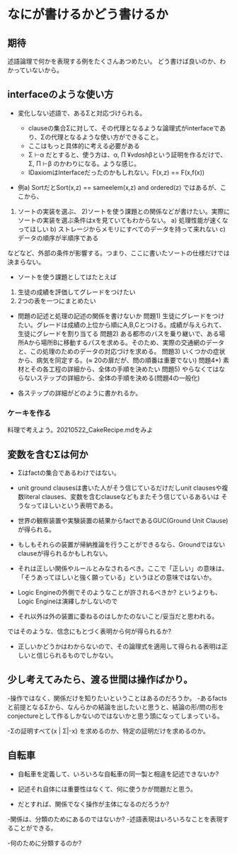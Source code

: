 # なにが書けるかどう書けるか

## 期待
述語論理で何かを表現する例をたくさんあつめたい。
どう書けば良いのか、わかっていないから。



## interfaceのような使い方
 - 変化しない述語で、あるΣと対応づけられる。
   - clauseの集合Σに対して、その代理となるような論理式がinterfaceであり、Σの代理となるような使い方ができること。
   - ここはもっと具体的に考える必要がある
   - Σ $\vdash$α だとすると、使う方は、α, Π $¥vdash$βという証明を作るだけで、Σ, Π $\vdash$β のかわりになる。ような感じ。
   - IDaxiomはInterfaceだったのかもしれない。F(x,z) == F(x,f(x))
 
 - 例a) SortだとSort(x,z) == sameelem(x,z) and ordered(z) ではあるが、ここから、
  1) ソートの実装を選ぶ、
  2)ソートを使う課題との関係などが書けたい。実際にソートの実装を選ぶ条件はxを見ていてもわからない。
    a) 処理性能が速くなってほしい
    b) ストレージからメモリにすべてのデータを持って来れない
    c) データの順序が半順序である

  などなど、外部の条件が影響する。つまり、ここに書いたソートの仕様だけでは決まらない。
  　
 - ソートを使う課題としてはたとえば
  1) 生徒の成績を評価してグレードをつけたい
  2) 2つの表を一つにまとめたい
	  
 - 問題の記述と処理の記述の関係を書けないか
  問題1) 生徒にグレードをつけたい。グレードは成績の上位から順にA,B,Cとつける。成績が与えられて、生徒にグレードを割り当てる
  問題2) ある都市のバスを乗り継いで、ある場所Aから場所Bに移動するパスを求める。そのため、実際の交通網のデータと、この処理のためのデータの対応づけを求める。
  問題3) いくつかの症状から、病気を同定する。(≈ 20の扉だが、問の順番は重要でない)
  問題4*) 素材とその各工程の詳細から、全体の手順を決めたい
  問題5) やらなくてはならないステップの詳細から、全体の手順を決める(問題4の一般化)


 - 各ステップの詳細がどのように書かれるか。
	 
### ケーキを作る
  料理で考えよう。20210522_CakeRecipe.mdをみよ

## 変数を含むΣは何か

  - Σはfactの集合であるわけではない。
  - unit ground clausesは書いた人がそう信じているだけだしunit clausesや複数literal clauses、変数を含むclauseなどもまたそう信じているあるいは そうなってほしいという表明である。

  - 世界の観察装置や実験装置の結果からfactであるGUC(Ground Unit Clause)が得られる。
  - もしもそれらの装置が帰納推論を行うことができるなら、Groundではないclauseが得られるかもしれない。
  - それは正しい関係やルールとみなされるべき。ここで「正しい」の意味は、「そうあってほしいと強く願っている」というほどの意味ではないか。

  - Logic Engineの外側でそのようなことが許されるべきか? というよりも、Logic Engineは演繹しかしないので
  - それ以外は外の装置に委ねるのはしかたのないこと/妥当だと思われる。

  ではそのような、信念にもとづく表明から何が得られるか?

  - 正しいかどうかはわからないので、その論理式を適用して得られる表明は正しいと信じられるものでしかない。

## 少し考えてみたら、渡る世間は操作ばかり。
  -操作ではなく、関係だけを知りたいということはあるのだろうか。
  -あるfactsと前提となるΣから、なんらかの結論を出したいと思うと、結論の形/問の形をconjectureとして作るしかないのではないかと思う頭になってしまっている。

  -Σの証明すべて{x | Σ|-x} を求めるのか、特定の証明だけを求めるのか。

 
## 自転車
  - 自転車を定義して、いろいろな自転車の同一製と相違を記述できないか?

  - 記述それ自体には重要性はなくて、何に使うかが問題だと思う。
  - だとすれば、関係でなく操作が主体になるのだろうか?

  -関係は、分類のためにあるのではないか?
  -述語表現はいろいろなことを表現することができる。

  -何のために分類するのか?

